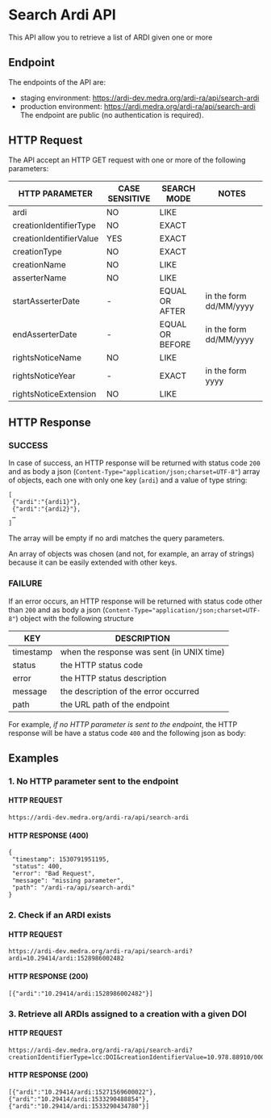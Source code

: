 Search Ardi API
===============
This API allow you to retrieve a list of ARDI given one or more 

Endpoint
--------
The endpoints of the API are:
* staging environment: https://ardi-dev.medra.org/ardi-ra/api/search-ardi
* production environment: https://ardi.medra.org/ardi-ra/api/search-ardi
The endpoint are public (no authentication is required).

HTTP Request
------------
The API accept an HTTP GET request with one or more of the following parameters:

| HTTP PARAMETER |	CASE SENSITIVE	| SEARCH MODE |	NOTES |
| ----------- | ----------- | ------------| ---------- |
|ardi|NO|LIKE||
|creationIdentifierType|NO|EXACT||
|creationIdentifierValue|YES|EXACT||
|creationType|NO|EXACT||
|creationName|NO|LIKE||
|asserterName|NO|LIKE||
|startAsserterDate|-|EQUAL OR AFTER|in the form dd/MM/yyyy|
|endAsserterDate|-|EQUAL OR BEFORE|in the form dd/MM/yyyy|
|rightsNoticeName|NO|LIKE||
|rightsNoticeYear|-|EXACT|in the form yyyy|
|rightsNoticeExtension|NO|LIKE||

HTTP Response
------------
### SUCCESS
In case of success, an HTTP response will be returned with status code `200` and as body a json (`Content-Type="application/json;charset=UTF-8"`) array of objects, each one with only one key (`ardi`) and a value of type string:
```
[
 {"ardi":"{ardi1}"},
 {"ardi":"{ardi2}"},
 …
]
```

The array will be empty if no ardi matches the query parameters.

An array of objects was chosen (and not, for example, an array of strings) because it can be easily extended with other keys.

### FAILURE
If an error occurs, an HTTP response will be returned with status code other than `200` and as body a json (`Content-Type="application/json;charset=UTF-8"`) object with the following structure

|KEY|DESCRIPTION|
|---|-----------|
|timestamp|when the response was sent (in UNIX time)|
|status|the HTTP status code|
|error|the HTTP status description|
|message|the description of the error occurred|
|path|the URL path of the endpoint|

For example, *if no HTTP parameter is sent to the endpoint*, the HTTP response will be have a status code `400` and the following json as body:

 
Examples
------------
### 1. No HTTP parameter sent to the endpoint
#### HTTP REQUEST
    https://ardi-dev.medra.org/ardi-ra/api/search-ardi
#### HTTP RESPONSE (400)
```
{
 "timestamp": 1530791951195,
 "status": 400,
 "error": "Bad Request",
 "message": "missing parameter",
 "path": "/ardi-ra/api/search-ardi"              
}
 ```
### 2. Check if an ARDI exists
#### HTTP REQUEST
    https://ardi-dev.medra.org/ardi-ra/api/search-ardi?ardi=10.29414/ardi:1528986002482
#### HTTP RESPONSE (200)
    [{"ardi":"10.29414/ardi:1528986002482"}]
    
### 3. Retrieve all ARDIs assigned to a creation with a given DOI
#### HTTP REQUEST
    https://ardi-dev.medra.org/ardi-ra/api/search-ardi?creationIdentifierType=lcc:DOI&creationIdentifierValue=10.978.88910/0000134
#### HTTP RESPONSE (200)
    [{"ardi":"10.29414/ardi:15271569600022"},{"ardi":"10.29414/ardi:1533290488854"},{"ardi":"10.29414/ardi:1533290434780"}]
